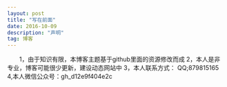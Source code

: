 ```yaml
---
layout: post
title: "写在前面"
date: 2016-10-09 
description: "声明"
tag: 博客 
---
```


　　1，由于知识有限，本博客主题基于github里面的资源修改而成
	2，本人是非专业，博客可能很少更新，建设动态网站中
	3，本人联系方式： QQ;879815165
	4,本人微信公众号：gh_d12e9f404e2c